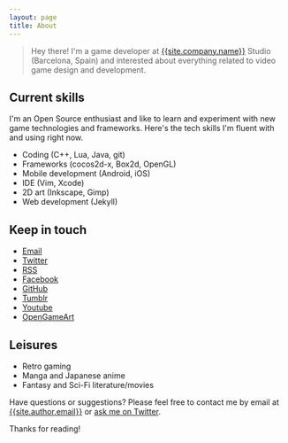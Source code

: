```yaml
---
layout: page
title: About
---
```


> Hey there! I'm a game developer at [{{site.company.name}}]({{site.company.url}}) Studio (Barcelona, Spain) and interested about everything related to video game design and development.

## Current skills

I'm an Open Source enthusiast and like to learn and experiment with new game technologies and frameworks. Here's the tech skills I'm fluent with and using right now.

* Coding (C++, Lua, Java, git)
* Frameworks (cocos2d-x, Box2d, OpenGL)
* Mobile development (Android, iOS)
* IDE (Vim, Xcode)
* 2D art (Inkscape, Gimp)
* Web development (Jekyll)

## Keep in touch

* [Email](mailto:{{site.author.email}})
* [Twitter]({{site.author.url}})
* [RSS]({{site.rss}})
* [Facebook]({{site.author.facebook}})
* [GitHub]({{site.github.repo}})
* [Tumblr]({{site.author.tumblr}})
* [Youtube]({{site.author.youtube}})
* [OpenGameArt](http://opengameart.org/users/voodoo-cactus)

## Leisures

* Retro gaming
* Manga and Japanese anime
* Fantasy and Sci-Fi literature/movies

Have questions or suggestions? Please feel free to contact me by email at [{{site.author.email}}](mailto:{{site.author.email}}) or [ask me on Twitter]({{site.author.url}}).

Thanks for reading!

